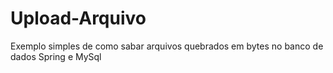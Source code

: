 # Upload-Arquivo
Exemplo simples de como sabar arquivos quebrados em bytes no banco de dados Spring e MySql
